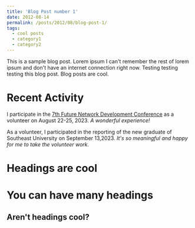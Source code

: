 ```yaml
---
title: 'Blog Post number 1'
date: 2012-08-14
permalink: /posts/2012/08/blog-post-1/
tags:
  - cool posts
  - category1
  - category2
---
```


This is a sample blog post. Lorem ipsum I can't remember the rest of lorem ipsum and don't have an internet connection right now. Testing testing testing this blog post. Blog posts are cool.

Recent Activity
======
I participate in the [7th Future Network Development Conference](http://www.gfnds.com/index.php) as a volunteer on August 22-25, 2023. *A wonderful experience!*

As a volunteer, I participated in the reporting of the new graduate of Southeast University on September 13,2023. *It's so meaningful and happy for me to take the volunteer work.*


Headings are cool
======

You can have many headings
======

Aren't headings cool?
------